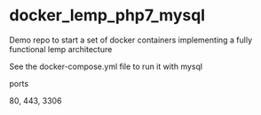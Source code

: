 # docker_lemp_php7_mysql
Demo repo to start a set of docker containers implementing a fully functional lemp architecture

See the docker-compose.yml file to run it with mysql

ports 

80, 443, 3306